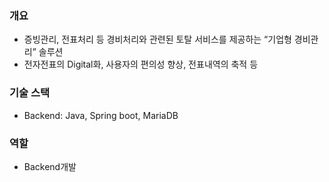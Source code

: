 ### 개요
* 증빙관리, 전표처리 등 경비처리와 관련된 토탈 서비스를 제공하는 “기업형 경비관리” 솔루션
* 전자전표의 Digital화, 사용자의 편의성 향상, 전표내역의 축적 등

### 기술 스택
* Backend: Java, Spring boot, MariaDB

### 역할
* Backend개발

